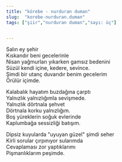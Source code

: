 ```yaml
---
title: "körebe - nurduran duman"
slug:  "korebe-nurduran.duman"
tags: ["şiir","nurduran duman","sayı: üç"]


---
```

Salın ey şehir\
Kıskandır beni gecelerinle\
Nisan yağmurları yıkarken gamsız bedenini\
Süzül kendi içine, kedere, sevince.\
Şimdi bir utanç duvarıdır benim gecelerim\
Örülür içimde.

Kalabalık hayatım buzdağına çarptı\
Yalnızlık yalnızlığımla sevişmede.\
Yalnızlık dörtnala şehvet\
Dörtnala korku yalnızlığım.\
Boş yüreklerin soğuk evlerinde\
Kaplumbağa sessizliği batışım.

Dipsiz kuyularda "uyuyan güzel" şimdi seher\
Kirli sorular çırpınıyor sularımda\
Cevaplaması zor yaptıklarımı\
Pişmanlıklarım peşimde.
